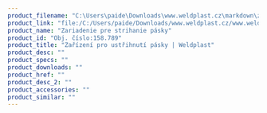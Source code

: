 ```yaml
---
product_filename: "C:\Users\paide\Downloads\www.weldplast.cz\markdown\zarizeni-pro-ustrihnuti-pasky_pg=3.md"
product_link: "file:/C:/Users/paide/Downloads/www.weldplast.cz/www.weldplast.cz/sk/zarizeni-pro-ustrihnuti-pasky_pg=3"
product_name: "Zariadenie pre strihanie pásky"
product_id: "Obj. číslo:158.789"
product_title: "Zařízení pro ustřihnutí pásky | Weldplast"
product_desc: ""
product_specs: ""
product_downloads: ""
product_href: ""
product_desc_2: ""
product_accessories: ""
product_similar: ""
---
```

